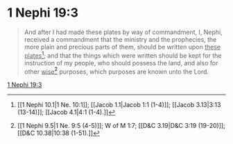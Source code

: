 # 1 Nephi 19:3

> And after I had made these plates by way of commandment, I, Nephi, received a commandment that the ministry and the prophecies, the more plain and precious parts of them, should be written upon <u>these plates</u>[^a]; and that the things which were written should be kept for the instruction of my people, who should possess the land, and also for other <u>wise</u>[^b] purposes, which purposes are known unto the Lord.

[1 Nephi 19:3](https://www.churchofjesuschrist.org/study/scriptures/bofm/1-ne/19?lang=eng&id=p3#p3)


[^a]: [[1 Nephi 10.1|1 Ne. 10:1]]; [[Jacob 1.1|Jacob 1:1 (1-4)]]; [[Jacob 3.13|3:13 (13-14)]]; [[Jacob 4.1|4:1 (1-4).]]
[^b]: [[1 Nephi 9.5|1 Ne. 9:5 (4-5)]]; W of M 1:7; [[D&C 3.19|D&C 3:19 (19-20)]]; [[D&C 10.38|10:38 (1-51).]]
